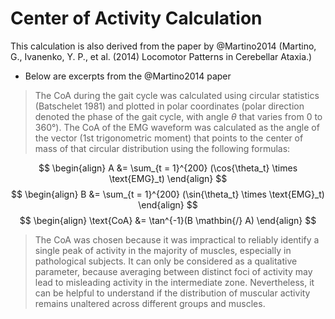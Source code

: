 # Center of Activity Calculation

This calculation is also derived from the paper by @Martino2014 (Martino, G., Ivanenko, Y. P., et al. (2014) Locomotor Patterns in Cerebellar Ataxia.)

- Below are excerpts from the @Martino2014 paper

> The CoA during the gait cycle was calculated using circular statistics (Batschelet 1981) and plotted in polar coordinates (polar direction denoted the phase of the gait cycle, with angle $\theta$  that varies from 0 to 360°). The CoA of the EMG waveform was calculated as the angle of the vector (1st trigonometric moment) that points to the center of mass of that circular distribution using the following formulas:

$$
\begin{align}
    A &= \sum_{t = 1}^{200} (\cos{\theta_t} \times \text{EMG}_t)
\end{align}
$$
$$
\begin{align}
    B &= \sum_{t = 1}^{200} (\sin{\theta_t} \times \text{EMG}_t)
\end{align}
$$
$$
\begin{align}
    \text{CoA} &= \tan^{-1}(B \mathbin{/} A)
\end{align}
$$

> The CoA was chosen because it was impractical to reliably identify a single peak of activity in the majority of muscles, especially in pathological subjects. It can only be considered as a qualitative parameter, because averaging between distinct foci of activity may lead to misleading activity in the intermediate zone. Nevertheless, it can be helpful to understand if the distribution of muscular activity remains unaltered across different groups and muscles.

